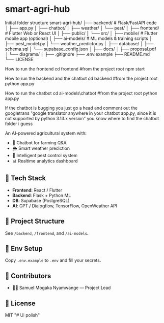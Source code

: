 # smart-agri-hub
Initial folder structure
smart-agri-hub/
├── backend/                  # Flask/FastAPI code
│   ├── app.py
│   ├── chatbot/
│   ├── weather/
│   └── pest/
│
├── frontend/                 # Flutter Web or React UI
│   ├── public/
│   └── src/
│
├── mobile/                   # Flutter mobile app (optional)
│
├── ai-models/                # ML models & training scripts
│   ├── pest_model.py
│   └── weather_predictor.py
│
├── database/
│   ├── schema.sql
│   └── supabase_config.json
│
├── docs/
│   ├── proposal.pdf
│   └── diagrams/
│
├── .gitignore
├── .env.example
├── README.md
└── LICENSE


How to run the frontend
cd frontend #from the project root
npm start

How to run the backend and the chatbot
cd backend #from the project root
python app.py

How to run the chatbot
cd ai-models\chatbot  #from the project root
python app.py

If the chatbot is bugging you just go a head and comment out the googletrans "google translator anywhere in your chatbot app.py, since it is not supported by python 3.13.x version"
you know where to find the chatbot folder i guess

An AI-powered agricultural system with:
- 🤖 Chatbot for farming Q&A
- 🌦️ Smart weather prediction
- 🐛 Intelligent pest control system
- 📊 Realtime analytics dashboard

## 🔧 Tech Stack
- **Frontend**: React / Flutter
- **Backend**: Flask + Python ML
- **DB**: Supabase (PostgreSQL)
- **AI**: GPT / Dialogflow, TensorFlow, OpenWeather API

## 🚧 Project Structure
See `/backend`, `/frontend`, and `/ai-models`.

## 🔐 Env Setup
Copy `.env.example` to `.env` and fill your secrets.

## 🙌 Contributors
- 👨‍🌾 Samuel Mogaka Nyamwange — Project Lead

## 📄 License
MIT
"# UI polish" 
